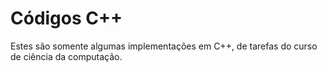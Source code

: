 <h1>Códigos C++</h1>
<p>Estes são somente algumas implementações em C++, de tarefas do curso de ciência da computação.</p>
